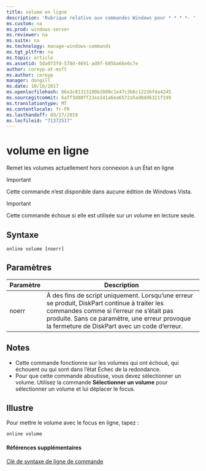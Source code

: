 ```yaml
---
title: volume en ligne
description: 'Rubrique relative aux commandes Windows pour * * * *- '
ms.custom: na
ms.prod: windows-server
ms.reviewer: na
ms.suite: na
ms.technology: manage-windows-commands
ms.tgt_pltfrm: na
ms.topic: article
ms.assetid: 5da073fd-578d-4691-ad0f-605ba66e0c7e
author: coreyp-at-msft
ms.author: coreyp
manager: dongill
ms.date: 10/16/2017
ms.openlocfilehash: 06a3c81313180b2880c1e47c3b6c12236fda4245
ms.sourcegitcommit: 6aff3d88ff22ea141a6ea6572a5ad8dd6321f199
ms.translationtype: MT
ms.contentlocale: fr-FR
ms.lasthandoff: 09/27/2019
ms.locfileid: "71372517"
---
```

# <a name="online-volume"></a>volume en ligne



Remet les volumes actuellement hors connexion à un État en ligne

> [!IMPORTANT]
> Cette commande n’est disponible dans aucune édition de Windows Vista.

> [!IMPORTANT]
> Cette commande échoue si elle est utilisée sur un volume en lecture seule.

## <a name="syntax"></a>Syntaxe

```
online volume [noerr]
```

## <a name="parameters"></a>Paramètres

|Paramètre|Description|
|---------|-----------|
|noerr|À des fins de script uniquement. Lorsqu’une erreur se produit, DiskPart continue à traiter les commandes comme si l’erreur ne s’était pas produite. Sans ce paramètre, une erreur provoque la fermeture de DiskPart avec un code d’erreur.|

## <a name="remarks"></a>Notes

-   Cette commande fonctionne sur les volumes qui ont échoué, qui échouent ou qui sont dans l’état Échec de la redondance.
-   Pour que cette commande aboutisse, vous devez sélectionner un volume. Utilisez la commande **Sélectionner un volume** pour sélectionner un volume et lui déplacer le focus.

## <a name="BKMK_examples"></a>Illustre

Pour mettre le volume avec le focus en ligne, tapez :
```
online volume
```

#### <a name="additional-references"></a>Références supplémentaires

[Clé de syntaxe de ligne de commande](command-line-syntax-key.md)

